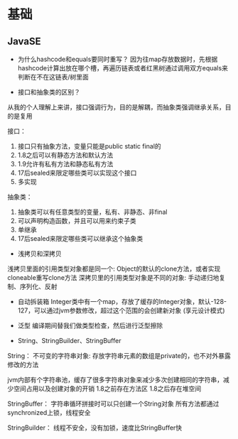 # 基础

## JavaSE
- 为什么hashcode和equals要同时重写？
    因为往map存放数据时，先根据hashcode计算出放在哪个槽，再遍历链表或者红黑树通过调用双方equals来判断在不在这链表/树里面

- 接口和抽象类的区别？

从我的个人理解上来讲，接口强调行为，目的是解耦，而抽象类强调继承关系，目的是复用

接口：
1. 接口只有抽象方法，变量只能是public static final的
2. 1.8之后可以有静态方法和默认方法
3. 1.9允许有私有方法和静态私有方法
4. 17后sealed来限定哪些类可以实现这个接口
5. 多实现

抽象类：
1. 抽象类可以有任意类型的变量，私有、非静态、非final
2. 可以声明构造函数，并且可以用来约束子类
3. 单继承
4. 17后sealed来限定哪些类可以继承这个抽象类


- 浅拷贝和深拷贝

浅拷贝里面的引用类型对象都是同一个: Object的默认的clone方法，或者实现cloneable重写clone方法
深拷贝里的引用类型对象是不同的对象: 手动递归地复制、序列化、反射

- 自动拆装箱
Integer类中有一个map，存放了缓存的Integer对象，默认-128-127，可以通过jvm参数修改，超过这个范围的会创建新对象 (享元设计模式)

- 泛型
编译期间替我们做类型检查，然后进行泛型擦除


- String、StringBuilder、StringBuffer

String：
不可变的字符串对象: 存放字符串元素的数组是private的，也不对外暴露修改的方法

jvm内部有个字符串池，缓存了很多字符串对象来减少多次创建相同的字符串，减少空间占用以及创建对象的开销
1.8之前存在方法区
1.8之后存在堆空间

StringBuffer：
字符串循环拼接时可以只创建一个String对象
所有方法都通过synchronized上锁，线程安全

StringBuilder：
线程不安全，没有加锁，速度比StringBuffer快

